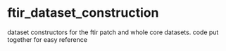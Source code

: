 # ftir_dataset_construction
dataset constructors for the ftir patch and whole core datasets. code put together for easy reference
